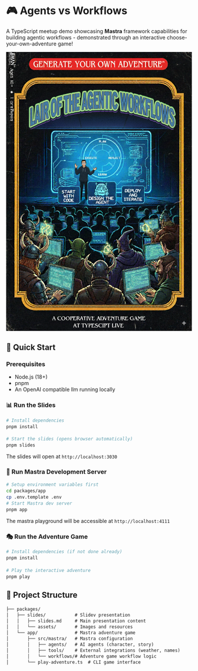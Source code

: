 # 🎮 Agents vs Workflows

A TypeScript meetup demo showcasing **Mastra** framework capabilities for building agentic workflows - demonstrated through an interactive choose-your-own-adventure game!

![Adventure Game Demo](packages/slides/assets/adventure.png)

## 🚀 Quick Start

### Prerequisites

- Node.js (18+)
- pnpm
- An OpenAI compatible llm running locally

### 📊 Run the Slides

```bash
# Install dependencies
pnpm install

# Start the slides (opens browser automatically)
pnpm slides
```

The slides will open at `http://localhost:3030`

### 🔧 Run Mastra Development Server

```bash
# Setup environment variables first
cd packages/app
cp .env.template .env
# Start Mastra dev server
pnpm app
```

The mastra playground will be accessible at `http://localhost:4111`

### 🎭 Run the Adventure Game

```bash
# Install dependencies (if not done already)
pnpm install

# Play the interactive adventure
pnpm play
```

## 📁 Project Structure

```
├── packages/
│   ├── slides/           # Slidev presentation
│   │   ├── slides.md     # Main presentation content
│   │   └── assets/       # Images and resources
│   └── app/              # Mastra adventure game
│       ├── src/mastra/   # Mastra configuration
│       │   ├── agents/   # AI agents (character, story)
│       │   ├── tools/    # External integrations (weather, names)
│       │   └── workflows/# Adventure game workflow logic
│       └── play-adventure.ts  # CLI game interface
```
